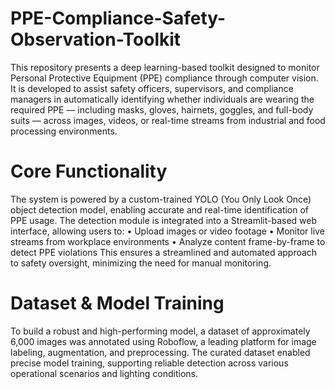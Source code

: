 # PPE-Compliance-Safety-Observation-Toolkit
This repository presents a deep learning-based toolkit designed to monitor Personal Protective Equipment (PPE) compliance through computer vision. It is developed to assist safety officers, supervisors, and compliance managers in automatically identifying whether individuals are wearing the required PPE — including masks, gloves, hairnets, goggles, and full-body suits — across images, videos, or real-time streams from industrial and food processing environments.
# Core Functionality
The system is powered by a custom-trained YOLO (You Only Look Once) object detection model, enabling accurate and real-time identification of PPE usage. The detection module is integrated into a Streamlit-based web interface, allowing users to:
•	Upload images or video footage
•	Monitor live streams from workplace environments
•	Analyze content frame-by-frame to detect PPE violations
This ensures a streamlined and automated approach to safety oversight, minimizing the need for manual monitoring.
# Dataset & Model Training
To build a robust and high-performing model, a dataset of approximately 6,000 images was annotated using Roboflow, a leading platform for image labeling, augmentation, and preprocessing. The curated dataset enabled precise model training, supporting reliable detection across various operational scenarios and lighting conditions.
